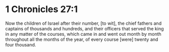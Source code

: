 # 1 Chronicles 27:1

Now the children of Israel after their number, [to wit], the chief fathers and captains of thousands and hundreds, and their officers that served the king in any matter of the courses, which came in and went out month by month throughout all the months of the year, of every course [were] twenty and four thousand.